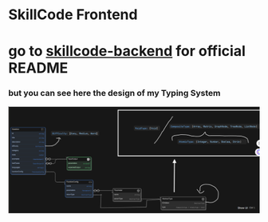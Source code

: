 # **SkillCode Frontend**

# go to [skillcode-backend](https://github.com/TehilaTheStudent/SkillCode-backend) for official README


### but you can see here the design of my Typing System

![image](public/image.png)

